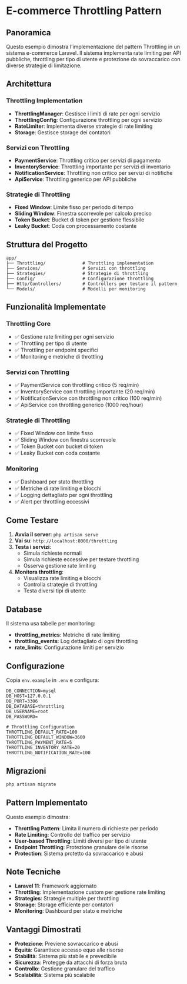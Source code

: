 # E-commerce Throttling Pattern

## Panoramica

Questo esempio dimostra l'implementazione del pattern Throttling in un sistema e-commerce Laravel. Il sistema implementa rate limiting per API pubbliche, throttling per tipo di utente e protezione da sovraccarico con diverse strategie di limitazione.

## Architettura

### Throttling Implementation
- **ThrottlingManager**: Gestisce i limiti di rate per ogni servizio
- **ThrottlingConfig**: Configurazione throttling per ogni servizio
- **RateLimiter**: Implementa diverse strategie di rate limiting
- **Storage**: Gestisce storage dei contatori

### Servizi con Throttling
- **PaymentService**: Throttling critico per servizi di pagamento
- **InventoryService**: Throttling importante per servizi di inventario
- **NotificationService**: Throttling non critico per servizi di notifiche
- **ApiService**: Throttling generico per API pubbliche

### Strategie di Throttling
- **Fixed Window**: Limite fisso per periodo di tempo
- **Sliding Window**: Finestra scorrevole per calcolo preciso
- **Token Bucket**: Bucket di token per gestione flessibile
- **Leaky Bucket**: Coda con processamento costante

## Struttura del Progetto

```
app/
├── Throttling/              # Throttling implementation
├── Services/                # Servizi con throttling
├── Strategies/              # Strategie di throttling
├── Config/                  # Configurazione throttling
├── Http/Controllers/        # Controllers per testare il pattern
└── Models/                  # Modelli per monitoring
```

## Funzionalità Implementate

### Throttling Core
- ✅ Gestione rate limiting per ogni servizio
- ✅ Throttling per tipo di utente
- ✅ Throttling per endpoint specifici
- ✅ Monitoring e metriche di throttling

### Servizi con Throttling
- ✅ PaymentService con throttling critico (5 req/min)
- ✅ InventoryService con throttling importante (20 req/min)
- ✅ NotificationService con throttling non critico (100 req/min)
- ✅ ApiService con throttling generico (1000 req/hour)

### Strategie di Throttling
- ✅ Fixed Window con limite fisso
- ✅ Sliding Window con finestra scorrevole
- ✅ Token Bucket con bucket di token
- ✅ Leaky Bucket con coda costante

### Monitoring
- ✅ Dashboard per stato throttling
- ✅ Metriche di rate limiting e blocchi
- ✅ Logging dettagliato per ogni throttling
- ✅ Alert per throttling eccessivi

## Come Testare

1. **Avvia il server**: `php artisan serve`
2. **Vai su**: `http://localhost:8000/throttling`
3. **Testa i servizi**:
   - Simula richieste normali
   - Simula richieste eccessive per testare throttling
   - Osserva gestione rate limiting
4. **Monitora throttling**:
   - Visualizza rate limiting e blocchi
   - Controlla strategie di throttling
   - Testa diversi tipi di utente

## Database

Il sistema usa tabelle per monitoring:
- **throttling_metrics**: Metriche di rate limiting
- **throttling_events**: Log dettagliato di ogni throttling
- **rate_limits**: Configurazione limiti per servizio

## Configurazione

Copia `env.example` in `.env` e configura:

```env
DB_CONNECTION=mysql
DB_HOST=127.0.0.1
DB_PORT=3306
DB_DATABASE=throttling
DB_USERNAME=root
DB_PASSWORD=

# Throttling Configuration
THROTTLING_DEFAULT_RATE=100
THROTTLING_DEFAULT_WINDOW=3600
THROTTLING_PAYMENT_RATE=5
THROTTLING_INVENTORY_RATE=20
THROTTLING_NOTIFICATION_RATE=100
```

## Migrazioni

```bash
php artisan migrate
```

## Pattern Implementato

Questo esempio dimostra:
- **Throttling Pattern**: Limita il numero di richieste per periodo
- **Rate Limiting**: Controllo del traffico per servizio
- **User-based Throttling**: Limiti diversi per tipo di utente
- **Endpoint Throttling**: Protezione granulare delle risorse
- **Protection**: Sistema protetto da sovraccarico e abusi

## Note Tecniche

- **Laravel 11**: Framework aggiornato
- **Throttling**: Implementazione custom per gestione rate limiting
- **Strategies**: Strategie multiple per throttling
- **Storage**: Storage efficiente per contatori
- **Monitoring**: Dashboard per stato e metriche

## Vantaggi Dimostrati

- **Protezione**: Previene sovraccarico e abusi
- **Equità**: Garantisce accesso equo alle risorse
- **Stabilità**: Sistema più stabile e prevedibile
- **Sicurezza**: Protegge da attacchi di forza bruta
- **Controllo**: Gestione granulare del traffico
- **Scalabilità**: Sistema più scalabile
